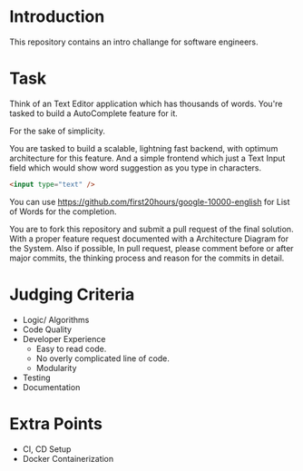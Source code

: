 # Introduction
This repository contains an intro challange for software engineers. 

# Task

Think of an Text Editor application which has thousands of words. You're tasked to build a AutoComplete feature for it.

For the sake of simplicity. 

You are tasked to build a scalable, lightning fast backend, with optimum architecture for this feature. And a simple frontend which just a Text Input field which would show word suggestion as you type in characters.
```html
<input type="text" />
```

You can use https://github.com/first20hours/google-10000-english for List of Words for the completion. 

You are to fork this repository and submit a pull request of the final solution. With a proper feature request documented with a Architecture Diagram for the System. Also if possible, In pull request, please comment before or after major commits, the thinking process and reason for the commits in detail.

# Judging Criteria

* Logic/ Algorithms
* Code Quality
* Developer Experience
  * Easy to read code.
  * No overly complicated line of code.
  * Modularity
* Testing
* Documentation

# Extra Points
* CI, CD Setup
* Docker Containerization
